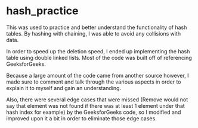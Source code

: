 # hash_practice
This was used to practice and better understand the functionality of hash tables. By hashing with chaining, I was able to avoid any collisions with data.

In order to speed up the deletion speed, I ended up implementing the hash table using double linked lists. Most of the code was built off of referencing GeeksforGeeks.

Because a large amount of the code came from another source however, I made sure to comment and talk through the various aspects in order to explain it to myself and gain an understanding.

Also, there were several edge cases that were missed (Remove would not say that element was not found if there was at least 1 element under that hash index for example)
by the GeeksforGeeks code, so I modified and improved upon it a bit in order to eliminate those edge cases.
